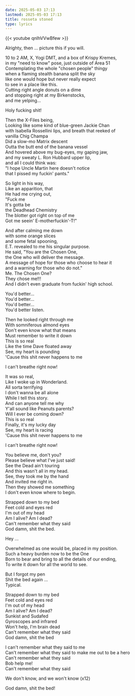 ```yaml
---
date: 2025-05-03 17:13
lastmod: 2025-05-03 17:13
title: rosseta stoned
type: lyrics
---
```

{{< youtube qnlhVVwBfew >}}

Alrighty, then ... picture this if you will.

10 to 2 AM, X, Yogi DMT, and a box of Krispy Kremes,  
in my "need to know" pose, just outside of Area 51  
Contemplating the whole "chosen people" thingy  
when a flaming stealth banana split the sky  
like one would hope but never really expect  
to see in a place like this.  
Cutting right angle donuts on a dime  
and stopping right at my Birkenstocks,  
and me yelping...

Holy fucking shit!

Then the X-Files being,  
Looking like some kind of blue-green Jackie Chan  
with Isabella Rossellini lips, and breath that reeked of  
vanilla Chig Champa  
Did a slow-mo Matrix descent  
Outta the butt end of the banana vessel  
And hovered above my bug-eyes, my gaping jaw,  
and my sweaty L. Ron Hubbard upper lip,  
and all I could think was:  
"I hope Uncle Martin here doesn't notice  
that I pissed my fuckin' pants."

So light in his way,  
Like an apparition, that  
He had me crying out,  
"Fuck me  
It's gotta be  
the Deadhead Chemistry  
The blotter got right on top of me  
Got me seein' E-motherfuckin'-T!"

And after calming me down  
with some orange slices  
and some fetal spooning,  
E.T. revealed to me his singular purpose.  
He said, "You are the Chosen One,  
the One who will deliver the message.  
A message of hope for those who choose to hear it  
and a warning for those who do not."  
Me. The Chosen One?  
They chose me!!!  
And I didn't even graduate from fuckin' high school.

You'd better...  
You'd better...  
You'd better...  
You'd better listen.

Then he looked right through me  
With somniferous almond eyes  
Don't even know what that means  
Must remember to write it down  
This is so real  
Like the time Dave floated away  
See, my heart is pounding  
'Cause this shit never happens to me

I can't breathe right now!

It was so real,  
Like I woke up in Wonderland.  
All sorta terrifying  
I don't wanna be all alone  
While I tell this story.  
And can anyone tell me why  
Y'all sound like Peanuts parents?  
Will I ever be coming down?  
This is so real  
Finally, it's my lucky day  
See, my heart is racing  
'Cause this shit never happens to me

I can't breathe right now!

You believe me, don't you?  
Please believe what I've just said!  
See the Dead ain't touring  
And this wasn't all in my head.  
See, they took me by the hand  
And invited me right in.  
Then they showed me something  
I don't even know where to begin.

Strapped down to my bed  
Feet cold and eyes red  
I'm out of my head  
Am I alive? Am I dead?  
Can't remember what they said  
God damn, shit the bed.

Hey ...

Overwhelmed as one would be, placed in my position.  
Such a heavy burden now to be the One  
Born to bear and bring to all the details of our ending,  
To write it down for all the world to see.

But I forgot my pen  
Shit the bed again ...  
Typical.

Strapped down to my bed  
Feet cold and eyes red  
I'm out of my head  
Am I alive? Am I dead?  
Sunkist and Sudafed  
Gyroscopes and infrared  
Won't help, I'm brain dead  
Can't remember what they said  
God damn, shit the bed

I can't remember what they said to me  
Can't remember what they said to make me out to be a hero  
Can't remember what they said  
Bob help me!  
Can't remember what they said

We don't know, and we won't know (x12)

God damn, shit the bed!